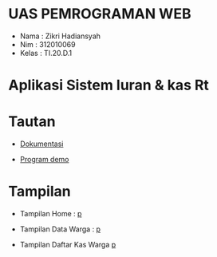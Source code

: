 # UAS PEMROGRAMAN WEB

- Nama : Zikri Hadiansyah
- Nim : 312010069
- Kelas : TI.20.D.1

# Aplikasi Sistem Iuran & kas Rt

# Tautan

- [ Dokumentasi ](http://youtu.be/c8JSgOWPn-I?hd=1)

- [ Program demo ](http://mariukcity.epizy.com/)

# Tampilan

- Tampilan Home :
  [p](screenshot/ss1.png)

- Tampilan Data Warga :
  [p](screenshot/ss2.png)

- Tampilan Daftar Kas Warga
  [p](screenshot/ss3.png)
